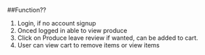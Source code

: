 ##Function??
1. Login, if no account signup
2. Onced logged in able to view produce
3. Click on Produce leave review if wanted, can be added to cart.
4. User can view cart to remove items or view items